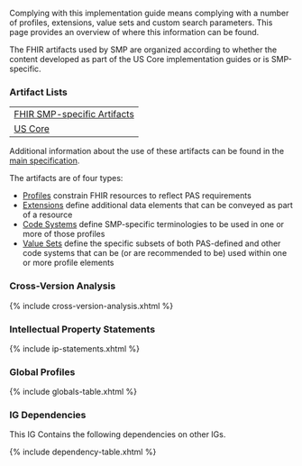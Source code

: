
Complying with this implementation guide means complying with a number of profiles, extensions, value sets and custom search parameters.  This page provides an overview of where this information can be found.

The FHIR artifacts used by SMP are organized according to whether the content developed as part of the US Core implementation guides or is SMP-specific.

### Artifact Lists
<table>
  <tr>
    <td><a href="artifacts.html">FHIR SMP-specific Artifacts</a></td>
  </tr>
  <tr>
    <td><a href="{{site.data.fhir.ver.hl7_fhir_us_core}}">US Core</a></td>
  </tr>
</table>

Additional information about the use of these artifacts can be found in the [main specification](specification.html#profiles).


The artifacts are of four types:

* [Profiles]({{site.data.fhir.path}}profiling.html) constrain FHIR resources to reflect PAS requirements
* [Extensions]({{site.data.fhir.path}}extensibility.html) define additional data elements that can be conveyed as part of a resource
* [Code Systems]({{site.data.fhir.path}}codesystem.html) define SMP-specific terminologies to be used in one or more of those profiles
* [Value Sets]({{site.data.fhir.path}}valueset.html) define the specific subsets of both PAS-defined and other code systems that can be (or are recommended to be) used within one or more profile elements


### Cross-Version Analysis
{% include cross-version-analysis.xhtml %}

### Intellectual Property Statements
{% include ip-statements.xhtml %}

### Global Profiles
{% include globals-table.xhtml %}

### IG Dependencies

This IG Contains the following dependencies on other IGs.

{% include dependency-table.xhtml %}